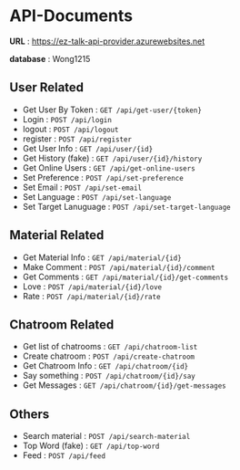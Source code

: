 # API-Documents

**URL** : https://ez-talk-api-provider.azurewebsites.net

**database** : Wong1215

## User Related

* Get User By Token : `GET /api/get-user/{token}`
* Login : `POST /api/login`
* logout : `POST /api/logout`
* register : `POST /api/register`
* Get User Info : `GET /api/user/{id}`
* Get History (fake) : `GET /api/user/{id}/history`
* Get Online Users : `GET /api/get-online-users`
* Set Preference : `POST /api/set-preference`
* Set Email : `POST /api/set-email`
* Set Language : `POST /api/set-language`
* Set Target Lanuguage : `POST /api/set-target-language`

## Material Related

* Get Material Info : `GET /api/material/{id}`
* Make Comment : `POST /api/material/{id}/comment`
* Get Comments : `GET /api/material/{id}/get-comments`
* Love : `POST /api/material/{id}/love`
* Rate : `POST /api/material/{id}/rate`

## Chatroom Related

* Get list of chatrooms : `GET /api/chatroom-list`
* Create chatroom : `POST /api/create-chatroom`
* Get Chatroom Info : `GET /api/chatroom/{id}`
* Say something : `POST /api/chatroom/{id}/say`
* Get Messages : `GET /api/chatroom/{id}/get-messages`

## Others

* Search material : `POST /api/search-material`
* Top Word (fake) : `GET /api/top-word`
* Feed : `POST /api/feed`
